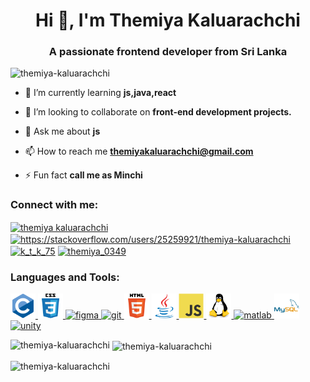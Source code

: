 <h1 align="center">Hi 👋, I'm Themiya Kaluarachchi</h1>
<h3 align="center">A passionate frontend developer from Sri Lanka</h3>

<p align="left"> <img src="https://komarev.com/ghpvc/?username=themiya-kaluarachchi&label=Profile%20views&color=b20606&style=plastic" alt="themiya-kaluarachchi" /> </p>

- 🌱 I’m currently learning **js,java,react**

- 👯 I’m looking to collaborate on **front-end development projects.**

- 💬 Ask me about **js**

- 📫 How to reach me **themiyakaluarachchi@gmail.com**

- ⚡ Fun fact **call me as Minchi**

<h3 align="left">Connect with me:</h3>
<p align="left">
<a href="https://linkedin.com/in/themiya kaluarachchi" target="blank"><img align="center" src="https://raw.githubusercontent.com/rahuldkjain/github-profile-readme-generator/master/src/images/icons/Social/linked-in-alt.svg" alt="themiya kaluarachchi" height="30" width="40" /></a>
<a href="https://stackoverflow.com/users/https://stackoverflow.com/users/25259921/themiya-kaluarachchi" target="blank"><img align="center" src="https://raw.githubusercontent.com/rahuldkjain/github-profile-readme-generator/master/src/images/icons/Social/stack-overflow.svg" alt="https://stackoverflow.com/users/25259921/themiya-kaluarachchi" height="30" width="40" /></a>
<a href="https://instagram.com/k_t_k_75" target="blank"><img align="center" src="https://raw.githubusercontent.com/rahuldkjain/github-profile-readme-generator/master/src/images/icons/Social/instagram.svg" alt="k_t_k_75" height="30" width="40" /></a>
<a href="https://discord.gg/themiya_0349" target="blank"><img align="center" src="https://raw.githubusercontent.com/rahuldkjain/github-profile-readme-generator/master/src/images/icons/Social/discord.svg" alt="themiya_0349" height="30" width="40" /></a>
</p>

<h3 align="left">Languages and Tools:</h3>
<p align="left"> <a href="https://www.cprogramming.com/" target="_blank" rel="noreferrer"> <img src="https://raw.githubusercontent.com/devicons/devicon/master/icons/c/c-original.svg" alt="c" width="40" height="40"/> </a> <a href="https://www.w3schools.com/css/" target="_blank" rel="noreferrer"> <img src="https://raw.githubusercontent.com/devicons/devicon/master/icons/css3/css3-original-wordmark.svg" alt="css3" width="40" height="40"/> </a> <a href="https://www.figma.com/" target="_blank" rel="noreferrer"> <img src="https://www.vectorlogo.zone/logos/figma/figma-icon.svg" alt="figma" width="40" height="40"/> </a> <a href="https://git-scm.com/" target="_blank" rel="noreferrer"> <img src="https://www.vectorlogo.zone/logos/git-scm/git-scm-icon.svg" alt="git" width="40" height="40"/> </a> <a href="https://www.w3.org/html/" target="_blank" rel="noreferrer"> <img src="https://raw.githubusercontent.com/devicons/devicon/master/icons/html5/html5-original-wordmark.svg" alt="html5" width="40" height="40"/> </a> <a href="https://www.java.com" target="_blank" rel="noreferrer"> <img src="https://raw.githubusercontent.com/devicons/devicon/master/icons/java/java-original.svg" alt="java" width="40" height="40"/> </a> <a href="https://developer.mozilla.org/en-US/docs/Web/JavaScript" target="_blank" rel="noreferrer"> <img src="https://raw.githubusercontent.com/devicons/devicon/master/icons/javascript/javascript-original.svg" alt="javascript" width="40" height="40"/> </a> <a href="https://www.linux.org/" target="_blank" rel="noreferrer"> <img src="https://raw.githubusercontent.com/devicons/devicon/master/icons/linux/linux-original.svg" alt="linux" width="40" height="40"/> </a> <a href="https://www.mathworks.com/" target="_blank" rel="noreferrer"> <img src="https://upload.wikimedia.org/wikipedia/commons/2/21/Matlab_Logo.png" alt="matlab" width="40" height="40"/> </a> <a href="https://www.mysql.com/" target="_blank" rel="noreferrer"> <img src="https://raw.githubusercontent.com/devicons/devicon/master/icons/mysql/mysql-original-wordmark.svg" alt="mysql" width="40" height="40"/> </a> <a href="https://unity.com/" target="_blank" rel="noreferrer"> <img src="https://www.vectorlogo.zone/logos/unity3d/unity3d-icon.svg" alt="unity" width="40" height="40"/> </a> </p>

<p><img align="left" src="https://github-readme-stats.vercel.app/api/top-langs?username=themiya-kaluarachchi&show_icons=true&theme=dark&locale=en&layout=compact" alt="themiya-kaluarachchi" /></p>

<p>&nbsp;<img align="center" src="https://github-readme-stats.vercel.app/api?username=themiya-kaluarachchi&show_icons=true&theme=dark&locale=en" alt="themiya-kaluarachchi" /></p>

<p><img align="center" src="https://github-readme-streak-stats.herokuapp.com/?user=themiya-kaluarachchi&theme=dark" alt="themiya-kaluarachchi" /></p>
